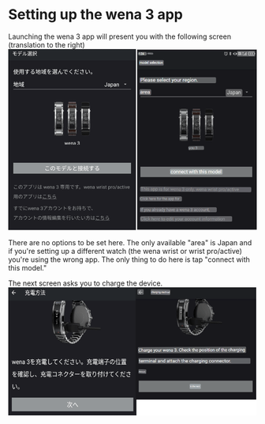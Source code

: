 # Setting up the wena 3 app
Launching the wena 3 app will present you with the following screen (translation to the right)
![wena 3 app Startup Screen](https://github.com/TheRiflesSpiral/Sony-wena-3/blob/main/Images/sonywena3appstartup.png)

There are no options to be set here. The only available "area" is Japan and if you're setting up a different watch (the wena wrist or wrist pro/active) you're using the wrong app. The only thing to do here is tap "connect with this model."

The next screen asks you to charge the device.
![wena 3 app Startup Screen](https://github.com/TheRiflesSpiral/Sony-wena-3/blob/main/Images/sonywena3appcharge.png)
